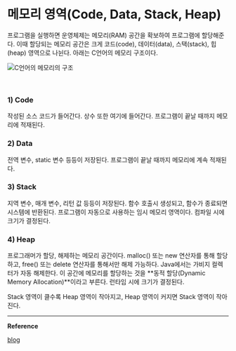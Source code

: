 # 메모리 영역(Code, Data, Stack, Heap)

프로그램을 실행하면 운영체제는 메모리(RAM) 공간을 확보하여 프로그램에 할당해준다. 이때 할당되는 메모리 공간은 크게 코드(code), 데이터(data), 스택(stack), 힙(heap) 영역으로 나뉜다. 아래는 C언어의 메모리 구조이다.  

![C언어의 메모리의 구조](https://perfectacle.github.io/2017/02/09/C-ref-004/memory.png)  

<br>

### **1) Code**

작성된 소스 코드가 들어간다. 상수 또한 여기에 들어간다. 프로그램이 끝날 때까지 메모리에 적재된다.

### **2) Data**

전역 변수, static 변수 등등이 저장된다. 프로그램이 끝날 때까지 메모리에 계속 적재된다.

### **3) Stack**

지역 변수, 매개 변수, 리턴 값 등등이 저장된다. 함수 호출시 생성되고, 함수가 종료되면 시스템에 반환된다. 프로그램이 자동으로 사용하는 임시 메모리 영역이다. 컴파일 시에 크기가 결정된다.

### **4) Heap**
프로그래머가 할당, 해제하는 메모리 공간이다. malloc() 또는 new 연산자를 통해 할당하고, free() 또는 delete 연산자를 통해서만 해제 가능하다. Java에서는 가비지 컬렉터가 자동 해제한다. 이 공간에 메모리를 할당하는 것을 **동적 할당(Dynamic Memory Allocation)**이라고 부른다. 런타임 시에 크기가 결정된다.

Stack 영역이 클수록 Heap 영역이 작아지고, Heap 영역이 커지면 Stack 영역이 작아진다.

---

**Reference**

[blog](https://perfectacle.github.io/2017/02/09/C-ref-004/)

